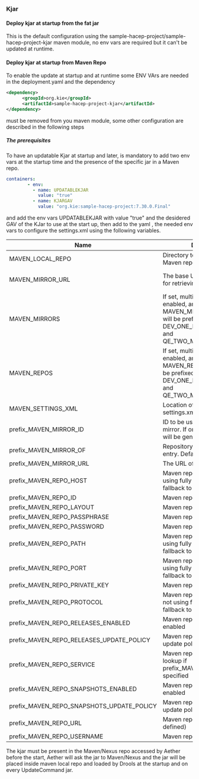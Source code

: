 ### Kjar

#### Deploy kjar at startup from the fat jar

This is the default configuration using the sample-hacep-project/sample-hacep-project-kjar maven module, 
no env vars are required but it can't be updated at runtime.

#### Deploy kjar at startup from Maven Repo

To enable the update at startup and at runtime some ENV VArs are needed in the deployment.yaml
and the dependency 
```xml
<dependency>
      <groupId>org.kie</groupId>
      <artifactId>sample-hacep-project-kjar</artifactId>
</dependency>
```
must be removed from you maven module,
some other configuration are described in the following steps




##### The prerequisites
To have an updatable Kjar at startup and later, is mandatory to add two env vars 
at the startup time and the presence of the specific jar in a Maven repo. 

```yaml
containers:
        - env:
          - name: UPDATABLEKJAR
            value: "true"
          - name: KJARGAV
            value: "org.kie:sample-hacep-project:7.30.0.Final" 
```

and add the env vars
UPDATABLEKJAR with value "true"
and the desidered GAV of the KJar to use at the start up, then add to the yaml ,
the needed env vars to configure the settings.xml using the following variables.


| Name                | Description                                                  |  Example            |
|---------------------| ------------------------------------------------------------ |---------------------|
|MAVEN\_LOCAL\_REPO   | Directory to use as the local Maven repository.              | /root/.m2/repository                                                         |
|MAVEN\_MIRROR\_URL   | The base URL of a mirror used for retrieving artifacts. | http://nexus3-my-kafka-project.192.168.99.133.nip.io/repository/maven-public/|
|MAVEN\_MIRRORS       | If set, multi-mirror support is enabled, and other MAVEN\_MIRROR\_\* variables will be prefixed. For example: DEV\_ONE\_MAVEN\_MIRROR\_URL and QE\_TWO\_MAVEN\_MIRROR\_URL  | dev-one,qe-two
|MAVEN\_REPOS         |If set, multi-repo support is enabled, and other MAVEN\_REPO\_\* variables will be prefixed. For example: DEV\_ONE\_MAVEN\_REPO\_URL and QE\_TWO\_MAVEN\_REPO\_URL |dev-one,qe-two
|MAVEN\_SETTINGS\_XML |Location of custom Maven settings.xml file to use. | /root/.m2/settings.xml
|prefix\_MAVEN\_MIRROR\_ID |ID to be used for the specified mirror.  If ommitted, a unique ID will be generated. |internal-mirror
|prefix\_MAVEN\_MIRROR\_OF |Repository IDs mirrored by this entry.  Defaults to external:\* |
|prefix\_MAVEN\_MIRROR\_URL |The URL of the mirror. |http://10.0.0.1:8080/repository/internal
|prefix\_MAVEN\_REPO\_HOST |Maven repository host (if not using fully defined url; will fallback to service) |repo.example.com
|prefix\_MAVEN\_REPO\_ID |Maven repository id |my-repo
|prefix\_MAVEN\_REPO\_LAYOUT |Maven repository layout |default
|prefix\_MAVEN\_REPO\_PASSPHRASE |Maven repository passphrase |maven1!
|prefix\_MAVEN\_REPO\_PASSWORD |Maven repository password |maven1!
|prefix\_MAVEN\_REPO\_PATH |Maven repository path (if not using fully defined url; will fallback to service) |/maven2/
|prefix\_MAVEN\_REPO\_PORT |Maven repository port (if not using fully defined url; will fallback to service) |8080
|prefix\_MAVEN\_REPO\_PRIVATE\_KEY |Maven repository private key |${user.home}/.ssh/id\_dsa
|prefix\_MAVEN\_REPO\_PROTOCOL |Maven repository protocol (if not using fully defined url; will fallback to service) |http
|prefix\_MAVEN\_REPO\_RELEASES\_ENABLED |Maven repository releases enabled |true
|prefix\_MAVEN\_REPO\_RELEASES\_UPDATE\_POLICY |Maven repository releases update policy |always
|prefix\_MAVEN\_REPO\_SERVICE |Maven repository service to lookup if prefix\_MAVEN\_REPO\_URL not specified |buscentr-myapp
|prefix\_MAVEN\_REPO\_SNAPSHOTS\_ENABLED        |Maven repository snapshots enabled |true
|prefix\_MAVEN\_REPO\_SNAPSHOTS\_UPDATE\_POLICY |Maven repository snapshots update policy |always
|prefix\_MAVEN\_REPO\_URL                       |Maven repository url (fully defined) |http://repo.example.com:8080/maven2/
|prefix\_MAVEN\_REPO\_USERNAME                  |Maven repository username |mavenUser
                                                        
                                                        

The kjar must be present in the Maven/Nexus repo accessed by  Aether before the start, 
Aether will ask the jar to Maven/Nexus and the jar will be placed inside maven local repo 
and loaded by Drools at the startup and on every UpdateCommand jar.

